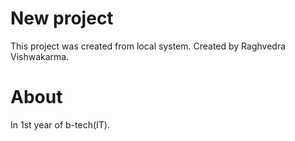 # New project

This project was created from local system.
Created by Raghvedra Vishwakarma.

# About
In 1st year of b-tech(IT).